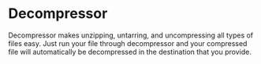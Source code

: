# Decompressor

Decompressor makes unzipping, untarring, and uncompressing all types of files easy.  Just run your file through decompressor and your compressed file will automatically be decompressed in the destination that you provide.  